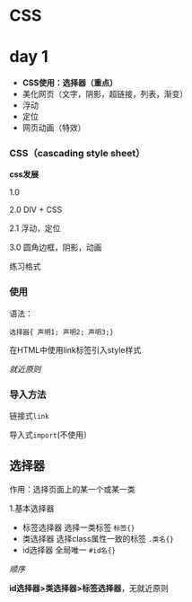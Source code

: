 # CSS
# day 1

- **CSS使用：选择器（重点）**
- 美化网页（文字，阴影，超链接，列表，渐变）
- 浮动
- 定位
- 网页动画（特效）

### CSS（cascading style sheet）
**css发展**

1.0 

2.0 DIV + CSS

2.1 浮动，定位

3.0 圆角边框，阴影，动画

练习格式

### 使用

语法：

`选择器{
声明1;
声明2;
声明3;}`

在HTML中使用link标签引入style样式

*就近原则*

### 导入方法
链接式`link`

导入式`import`(不使用）


## 选择器
作用：选择页面上的某一个或某一类

1.基本选择器
- 标签选择器 选择一类标签 `标签{}`
- 类选择器  选择class属性一致的标签 `.类名{}`
- id选择器  全局唯一  `#id名{}`

*顺序* 

**id选择器>类选择器>标签选择器**，无就近原则
